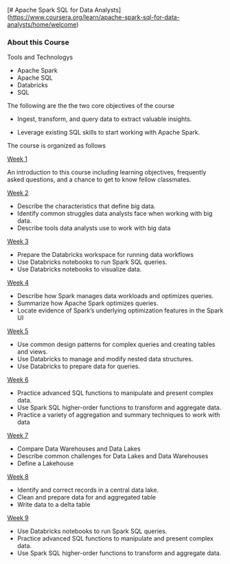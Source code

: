 [# Apache Spark SQL for Data Analysts] (https://www.coursera.org/learn/apache-spark-sql-for-data-analysts/home/welcome)

### About this Course

Tools and Technologys
* Apache Spark
* Apache SQL
* Databricks
* SQL 

The following are the the two core objectives of the course

* Ingest, transform, and query data to extract valuable insights.

* Leverage existing SQL skills to start working with Apache Spark. 

The course is organized as follows

[Week 1]()

An introduction to this course including learning objectives, frequently asked questions, and a chance to get to know fellow classmates.

[Week 2]()

* Describe the characteristics that define big data.
* Identify common struggles data analysts face when working with big data.
* Describe tools data analysts use to work with big data

[Week 3]()
 
* Prepare the Databricks workspace for running data workflows
* Use Databricks notebooks to run Spark SQL queries.
* Use Databricks notebooks to visualize data.


[Week 4]()
* Describe how Spark manages data workloads and optimizes queries.
* Summarize how Apache Spark optimizes queries.
* Locate evidence of Spark’s underlying optimization features in the Spark UI

[Week 5]()

* Use common design patterns for complex queries and creating tables and views.
* Use Databricks to manage and modify nested data structures.
* Use Databricks to prepare data for queries.

[Week 6]()

* Practice advanced SQL functions to manipulate and present complex data.
* Use Spark SQL higher-order functions to transform and aggregate data.
* Practice a variety of aggregation and summary techniques to work with data

[Week 7]()
* Compare Data Warehouses and Data Lakes
* Describe common challenges for Data Lakes and Data Warehouses
* Define a Lakehouse


[Week 8]()

* Identify and correct records in a central data lake.
* Clean and prepare data for and aggregated table
* Write data to a delta table

[Week 9]()

* Use Databricks notebooks to run Spark SQL queries.
* Practice advanced SQL functions to manipulate and present complex data.
* Use Spark SQL higher-order functions to transform and aggregate data.


